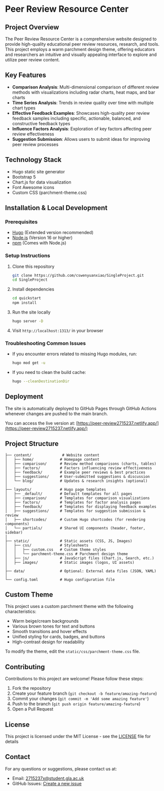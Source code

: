 # Peer Review Resource Center

## Project Overview

The Peer Review Resource Center is a comprehensive website designed to provide high-quality educational peer review resources, research, and tools. This project employs a warm parchment design theme, offering educators and researchers an intuitive and visually appealing interface to explore and utilize peer review content.

## Key Features

- **Comparison Analysis**: Multi-dimensional comparison of different review methods with visualizations including radar charts, heat maps, and bar charts
- **Time Series Analysis**: Trends in review quality over time with multiple chart types
- **Effective Feedback Examples**: Showcases high-quality peer review feedback samples including specific, actionable, balanced, and constructive feedback types
- **Influence Factors Analysis**: Exploration of key factors affecting peer review effectiveness
- **Suggestion Submission**: Allows users to submit ideas for improving peer review processes

## Technology Stack

- Hugo static site generator
- Bootstrap 5
- Chart.js for data visualization
- Font Awesome icons
- Custom CSS (parchment-theme.css)

## Installation & Local Development

### Prerequisites

- [Hugo](https://gohugo.io/installation/) (Extended version recommended)
- [Node.js](https://nodejs.org/) (Version 16 or higher)
- [npm](https://www.npmjs.com/) (Comes with Node.js)

### Setup Instructions

1. Clone this repository
   ```bash
   git clone https://github.com/cswenyuanxiao/SingleProject.git
   cd SingleProject
   ```

2. Install dependencies
   ```bash
   cd quickstart
   npm install
   ```

3. Run the site locally
   ```bash
   hugo server -D
   ```

4. Visit `http://localhost:1313/` in your browser

### Troubleshooting Common Issues

- If you encounter errors related to missing Hugo modules, run:
  ```bash
  hugo mod get -u
  ```

- If you need to clean the build cache:
  ```bash
  hugo --cleanDestinationDir
  ```

## Deployment

The site is automatically deployed to GitHub Pages through GitHub Actions whenever changes are pushed to the main branch.

You can access the live version at: [https://peer-review2715237.netlify.app/](https://peer-review2715237.netlify.app/)

## Project Structure

```plaintext
├── content/              # Website content
│   ├── home/            # Homepage content
│   ├── comparison/      # Review method comparisons (charts, tables)
│   ├── factors/         # Factors influencing review effectiveness
│   ├── feedback/        # Example peer reviews & best practices
│   ├── suggestions/     # User-submitted suggestions & discussion
│   └── blog/            # Updates & research insights (optional)
│
├── layouts/             # Hugo page templates
│   ├── _default/        # Default templates for all pages
│   ├── comparison/      # Templates for comparison visualizations
│   ├── factors/         # Templates for factor analysis pages
│   ├── feedback/        # Templates for displaying feedback examples
│   ├── suggestions/     # Templates for suggestion submission & review
│   ├── shortcodes/      # Custom Hugo shortcodes (for rendering components)
│   └── partials/        # Shared UI components (header, footer, sidebar)
│
├── static/              # Static assets (CSS, JS, Images)
│   ├── css/             # Stylesheets
│   │   ├── custom.css   # Custom theme styles
│   │   └── parchment-theme.css # Parchment design theme
│   ├── js/              # JavaScript files (Chart.js, Search, etc.)
│   ├── images/          # Static images (logos, UI assets)
│
├── data/                # Optional: External data files (JSON, YAML)
│
└── config.toml          # Hugo configuration file
```

## Custom Theme

This project uses a custom parchment theme with the following characteristics:

- Warm beige/cream backgrounds
- Various brown tones for text and buttons
- Smooth transitions and hover effects
- Unified styling for cards, badges, and buttons
- High-contrast design for readability

To modify the theme, edit the `static/css/parchment-theme.css` file.

## Contributing

Contributions to this project are welcome! Please follow these steps:

1. Fork the repository
2. Create your feature branch (`git checkout -b feature/amazing-feature`)
3. Commit your changes (`git commit -m 'Add some amazing feature'`)
4. Push to the branch (`git push origin feature/amazing-feature`)
5. Open a Pull Request

## License

This project is licensed under the MIT License - see the [LICENSE](LICENSE) file for details

## Contact

For any questions or suggestions, please contact us at:

- Email: 2715237x@student.gla.ac.uk
- GitHub Issues: [Create a new issue](https://github.com/cswenyuanxiao/SingleProject/issues/new)
